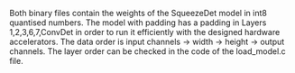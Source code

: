 Both binary files contain the weights of the SqueezeDet model in int8 quantised numbers. The model with padding has a padding in Layers 1,2,3,6,7,ConvDet in order to run it efficiently with the designed hardware accelerators. The data order is input channels -> width -> height -> output channels. The layer order can be checked in the code of the load_model.c file.
